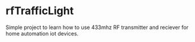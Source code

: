 # rfTrafficLight
Simple project to learn how to use 433mhz RF transmitter and reciever for home automation iot devices.
